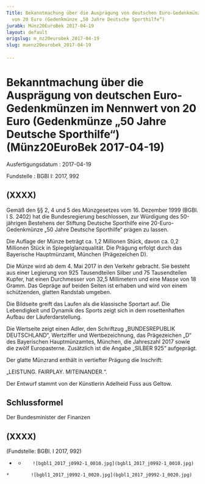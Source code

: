 ```yaml
---
Title: Bekanntmachung über die Ausprägung von deutschen Euro-Gedenkmünzen im Nennwert
  von 20 Euro (Gedenkmünze „50 Jahre Deutsche Sporthilfe“)
jurabk: Münz20EuroBek 2017-04-19
layout: default
origslug: m_nz20eurobek_2017-04-19
slug: muenz20eurobek_2017-04-19

---
```


# Bekanntmachung über die Ausprägung von deutschen Euro-Gedenkmünzen im Nennwert von 20 Euro (Gedenkmünze „50 Jahre Deutsche Sporthilfe“) (Münz20EuroBek 2017-04-19)

Ausfertigungsdatum
:   2017-04-19

Fundstelle
:   BGBl I: 2017, 992


## (XXXX)

Gemäß den §§ 2, 4 und 5 des Münzgesetzes vom 16. Dezember 1999 (BGBl.
I S. 2402) hat die Bundesregierung beschlossen, zur Würdigung des
50-jährigen Bestehens der Stiftung Deutsche Sporthilfe eine 20-Euro-
Gedenkmünze „50 Jahre Deutsche Sporthilfe“ prägen zu lassen.

Die Auflage der Münze beträgt ca. 1,2 Millionen Stück, davon ca. 0,2
Millionen Stück in Spiegelglanzqualität. Die Prägung erfolgt durch das
Bayerische Hauptmünzamt, München (Prägezeichen D).

Die Münze wird ab dem 4. Mai 2017 in den Verkehr gebracht. Sie besteht
aus einer Legierung von 925 Tausendteilen Silber und 75 Tausendteilen
Kupfer, hat einen Durchmesser von 32,5 Millimetern und eine Masse von
18 Gramm. Das Gepräge auf beiden Seiten ist erhaben und wird von einem
schützenden, glatten Randstab umgeben.

Die Bildseite greift das Laufen als die klassische Sportart auf. Die
Lebendigkeit und Dynamik des Sports zeigt sich in dem rosettenhaften
Aufbau der Läuferdarstellung.

Die Wertseite zeigt einen Adler, den Schriftzug „BUNDESREPUBLIK
DEUTSCHLAND“, Wertziffer und Wertbezeichnung, das Prägezeichen „D“ des
Bayerischen Hauptmünzamtes, München, die Jahreszahl 2017 sowie die
zwölf Europasterne. Zusätzlich ist die Angabe „SILBER 925“ aufgeprägt.

Der glatte Münzrand enthält in vertiefter Prägung die Inschrift:

„LEISTUNG. FAIRPLAY. MITEINANDER.“.

Der Entwurf stammt von der Künstlerin Adelheid Fuss aus Geltow.


## Schlussformel

Der Bundesminister der Finanzen


## (XXXX)

(Fundstelle: BGBl. I 2017, 992)


*    *        ![bgbl1_2017_j0992-1_0010.jpg](bgbl1_2017_j0992-1_0010.jpg)
    *        ![bgbl1_2017_j0992-1_0020.jpg](bgbl1_2017_j0992-1_0020.jpg)


